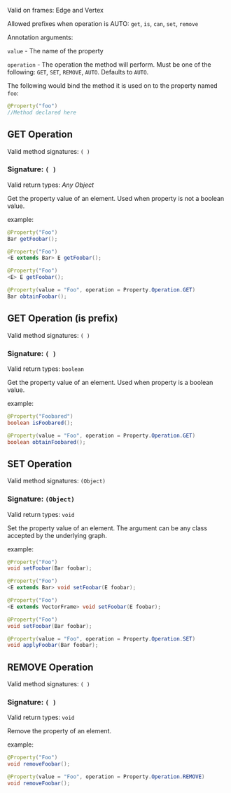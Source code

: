 Valid on frames: Edge and Vertex

Allowed prefixes when operation is AUTO: `get`, `is`, `can`, `set`, `remove`

Annotation arguments:

`value` - The name of the property

`operation` - The operation the method will perform. Must be one of the following: `GET`, `SET`, `REMOVE`, `AUTO`.
Defaults to `AUTO`.

The following would bind the method it is used on to the property named `foo`:

```java
@Property("foo")
//Method declared here
```


## GET Operation

Valid method signatures: `( )`


### Signature: `( )`

Valid return types: *Any Object*

Get the property value of an element. Used when property is not a boolean value.

example:

```java
@Property("Foo")
Bar getFoobar();
```

```java
@Property("Foo")
<E extends Bar> E getFoobar();
```

```java
@Property("Foo")
<E> E getFoobar();
```

```java
@Property(value = "Foo", operation = Property.Operation.GET)
Bar obtainFoobar();
```


## GET Operation (is prefix)

Valid method signatures: `( )`


### Signature: `( )`

Valid return types: `boolean`

Get the property value of an element. Used when property is a boolean value.

example:

```java
@Property("Foobared")
boolean isFoobared();
```

```java
@Property(value = "Foo", operation = Property.Operation.GET)
boolean obtainFoobared();
```


## SET Operation

Valid method signatures: `(Object)`


### Signature: `(Object)`

Valid return types: `void`

Set the property value of an element. The argument can be any class accepted by the underlying graph.

example:

```java
@Property("Foo")
void setFoobar(Bar foobar);
```

```java
@Property("Foo")
<E extends Bar> void setFoobar(E foobar);
```

```java
@Property("Foo")
<E extends VectorFrame> void setFoobar(E foobar);
```

```java
@Property("Foo")
void setFoobar(Bar foobar);
```

```java
@Property(value = "Foo", operation = Property.Operation.SET)
void applyFoobar(Bar foobar);
```


## REMOVE Operation

Valid method signatures: `( )`


### Signature: `( )`

Valid return types: `void`

Remove the property of an element.

example:

```java
@Property("Foo")
void removeFoobar();
```

```java
@Property(value = "Foo", operation = Property.Operation.REMOVE)
void removeFoobar();
```
